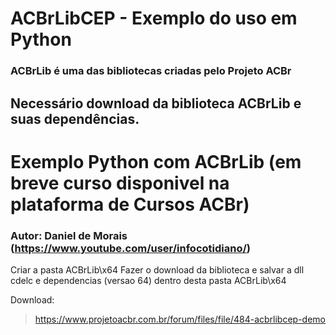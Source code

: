 # ACBrLibCEP - Exemplo do uso em Python
### ACBrLib é  uma das bibliotecas criadas pelo Projeto ACBr
## Necessário download da biblioteca ACBrLib e suas dependências.

# Exemplo Python com ACBrLib (em breve curso disponivel na plataforma de Cursos ACBr)

### Autor: Daniel de Morais (https://www.youtube.com/user/infocotidiano/)

Criar a pasta ACBrLib\x64
Fazer o download da biblioteca e salvar a dll cdelc e dependencias (versao 64) dentro desta pasta ACBrLib\x64

Download:
> https://www.projetoacbr.com.br/forum/files/file/484-acbrlibcep-demo


